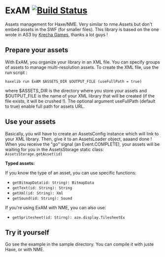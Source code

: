 ExAM [![Build Status](https://travis-ci.org/Knowledge-Players/assets-management.png?branch=master)](https://travis-ci.org/Knowledge-Players/assets-management)
====

Assets management for Haxe/NME. Very similar to nme.Assets but don't embed assets in the SWF (for smaller files). This library is based on the one wrote in AS3 by [Krecha Games](https://github.com/krechagames/assets-management), thanks a lot guys !

Prepare your assets
-------------------

With ExAM, you organize your library in an XML file. You can specify groups of assets to manage multi-resolution assets.
To create the XML file, use the run script :

  `haxelib run ExAM $ASSETS_DIR $OUTPUT_FILE (useFullPath = true)`
  
where $ASSETS_DIR is the directory where you store your assets and $OUTPUT_FILE is the name of your XML library that will be created (if the file exists, it will be crushed !). The optional argument useFullPath (default to true) enable full path for assets URL.

Use your assets
---------------

Basically, you will have to create an AssetsConfig instance which will link to your XML library. Then, give it to an AssetsLoader object, aaaand done !
When you receive the "go" signal (an Event.COMPLETE), your assets will be waiting for you in the AssetsStorage static class: `AssetsStorage.getAsset(id)`

**Typed assets:**

If you know the type of an asset, you can use specific functions: 
* `getBitmapData(id: String): BitmapData`
* `getText(id: String): String`
* `getXml(id: String): Xml`
* `getSound(id: String): Sound`

If you're using ExAM with NME, you can also use:
* `getSpritesheet(id: Stirng): aze.display.TilesheetEx`

Try it yourself
---------------

Go see the example in the sample directory. You can compile it with juste Haxe, or with NME.
